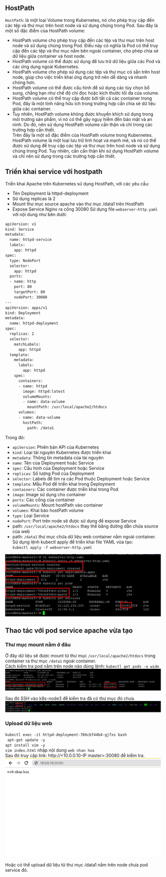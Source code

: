 ## HostPath
`HostPath`: là một loại Volume trong Kubernetes, nó cho phép truy cập đến các tệp và thư mục trên host node và sử dụng chúng trong Pod. Sau đây là một số đặc điểm của HostPath volume:  
- HostPath volume cho phép truy cập đến các tệp và thư mục trên host node và sử dụng chúng trong Pod. Điều này có nghĩa là Pod có thể truy cập đến các tệp và thư mục nằm bên ngoài container, cho phép chia sẻ dữ liệu giữa container và host node.  
- HostPath volume có thể được sử dụng để lưu trữ dữ liệu giữa các Pod và các ứng dụng ngoài Kubernetes.  
- HostPath volume cho phép sử dụng các tệp và thư mục có sẵn trên host node, giúp cho việc triển khai ứng dụng trở nên dễ dàng và nhanh chóng hơn.  
- HostPath volume có thể được cấu hình để sử dụng các tùy chọn bổ sung, chẳng hạn như chế độ chỉ đọc hoặc kích thước tối đa của volume.  
- HostPath volume có thể truy cập được bởi tất cả các container trong Pod, đây là một tính năng hữu ích trong trường hợp cần chia sẻ dữ liệu giữa các container.  
- Tuy nhiên, HostPath volume không được khuyến khích sử dụng trong môi trường sản phẩm, vì nó có thể gây nguy hiểm đến bảo mật và an ninh. Do đó, nên sử dụng HostPath volume cẩn thận và chỉ trong các trường hợp cần thiết.  
Trên đây là một số đặc điểm của HostPath volume trong Kubernetes. HostPath volume là một loại lưu trữ linh hoạt và mạnh mẽ, và nó có thể được sử dụng để truy cập các tệp và thư mục trên host node và sử dụng chúng trong Pod. Tuy nhiên, cần cẩn thận khi sử dụng HostPath volume và chỉ nên sử dụng trong các trường hợp cần thiết.  
## Triển khai service với hostpath
Triển khai Apache trên Kubernetes sử dụng HostPath, với các yêu cầu:
- Tên Deployment là httpd-deployment
- Sử dụng replicas là 2
- Mount thư mục source apache vào thư mục /data1 trên HostPath
- Expose Service Nginx ra cổng 30080
Sử dụng file `webserver-http.yaml` với nội dung như bên dưới:  
```sh
apiVersion: v1
kind: Service
metadata:
  name: httpd-service
  labels:
    app: httpd
spec:
  type: NodePort
  selector:
    app: httpd
  ports:
  - name: http
    port: 80
    targetPort: 80
    nodePort: 30080
---
apiVersion: apps/v1
kind: Deployment
metadata:
  name: httpd-deployment
spec:
  replicas: 2
  selector:
    matchLabels:
      app: httpd
  template:
    metadata:
      labels:
        app: httpd
    spec:
      containers:
      - name: httpd
        image: httpd:latest
        volumeMounts:
        - name: data-volume
          mountPath: /usr/local/apache2/htdocs
      volumes:
      - name: data-volume
        hostPath:
          path: /data1

```  
Trong đó:

- `apiVersion`: Phiên bản API của Kubernetes  
- `kind`: Loại tài nguyên Kubernetes được triển khai  
- `metadata`: Thông tin metadata của tài nguyên  
- `name`: Tên của Deployment hoặc Service  
- `spec`: Cấu hình của Deployment hoặc Service  
- `replicas`: Số lượng Pod của Deployment  
- `selector`: Labels để tìm ra các Pod thuộc Deployment hoặc Service  
- `template`: Mẫu Pod để triển khai trong Deployment  
- `containers`: Các container được triển khai trong Pod  
- `image`: Image sử dụng cho container  
- `ports`: Các cổng của container  
- `volumeMounts`: Mount hostPath vào container  
- `volumes`: Khai báo hostPath volume  
- `type`: Loại Service  
- `nodePort`: Port trên node sẽ được sử dụng để expose Service  
- path: `/usr/local/apache2/htdocs` thay thế bằng đường dẫn chứa source của web
-  path: `/data1` thư mục chứa dữ liệu web container nằm ngoài container.
Sử dụng lệnh kubectl apply để triển khai file YAML vừa tạo:  
`kubectl apply -f webserver-http.yaml`  

<img src="/images/hostpath2.jpg">  
     
## Thao tác với pod service apache vừa tạo
### Thư mục mount nằm ở đâu
Ở đây dữ liệu sẽ được mount từ thư mục `/usr/local/apache2/htdocs` trong container ra thư mục `/data1` ngoài container.  
Cách kiểm tra pod nằm trên node nào dùng lệnh: `kubectl get pods -o wide`  
<img src="/images/hostpath3.jpg">  

Sau đó SSH vào k8s-node3 đễ kiểm tra đã có thư mục đó chưa.  
<img src="/images/hostpath4.jpg">

### Upload dữ liệu web
`kubectl exec -it httpd-deployment-766cbf44b4-gjfxs bash`  
` apt-get update -y`  
`apt install vim -y`  
`vim index.html` nhập nội dung `web nhan hoa`  
Sau đó truy cập link: http://<10.0.0.10-IP master>:30080 đễ kiểm tra.  
<img src="/images/hostpath-httpd2.jpg">

Hoặc có thể upload dữ liệu từ thư mục /data1 nằm trên node chưa pod service đó.
